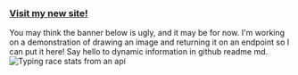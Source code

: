 ### [Visit my new site!](https://moefingers.github.io)
You may think the banner below is ugly, and it may be for now. I'm working on a demonstration of drawing an image and returning it on an endpoint so I can put it here! Say hello to dynamic information in github readme md.
![Typing race stats from an api](https://moefingers.vercel.app/api/image-gen/racer-stats/bigmoemoney)
